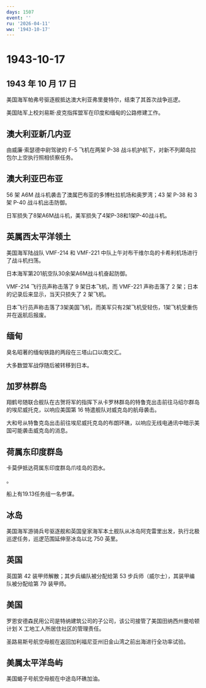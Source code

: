 ```yaml
---
days: 1507
event: ''
ru: '2026-04-11'
ww: '1943-10-17'
---
```


# 1943-10-17

## 1943 年 10 月 17 日

美国海军帕弗号驱逐舰抵达澳大利亚弗里曼特尔，结束了其首次战争巡逻。

美国陆军上校刘易斯·皮克指挥盟军在印度和缅甸的公路修建工作。

## 澳大利亚新几内亚

由威廉·索瑟德中尉驾驶的 F-5 飞机在两架 P-38
战斗机护航下，对新不列颠岛拉包尔上空执行照相侦察任务。

## 澳大利亚巴布亚

56 架 A6M 战斗机袭击了澳属巴布亚的多博杜拉机场和奥罗湾；43 架 P-38 和 3
架 P-40 战斗机出击防御。

日军损失了8架A6M战斗机，美军损失了4架P-38和1架P-40战斗机。

## 英属西太平洋领土

美国海军陆战队 VMF-214 和 VMF-221
中队上午对布干维尔岛的卡希利机场进行了战斗机扫荡。

日本海军第201航空队30余架A6M战斗机奋起防御。

VMF-214 飞行员声称击落了 9 架日本飞机，而 VMF-221 声称击落了 2
架；日本的记录后来显示，当天只损失了 2 架飞机。

日本飞行员声称击落了3架美国飞机，而美军只有2架飞机受轻伤，1架飞机受重伤并在返航后报废。

## 缅甸

臭名昭著的缅甸铁路的两段在三塔山口以南交汇。

大多数盟军战俘随后被转移到日本。

## 加罗林群岛

翔鹤号随联合舰队在古贺将军的指挥下从卡罗林群岛的特鲁克出击前往马绍尔群岛的埃尼威托克，以响应美国第
16 特遣舰队对威克岛的航母袭击。

大和号从特鲁克岛出击前往埃尼威托克岛的布朗环礁，以响应无线电通讯中暗示美国可能袭击威克岛的消息。

## 荷属东印度群岛

卡莫伊抵达荷属东印度群岛爪哇岛的泗水。

。

船上有19.13任务组一名参谋。

## 冰岛

美国海军游骑兵号驱逐舰和英国皇家海军本土舰队从冰岛阿克雷里出发，执行北极巡逻任务，巡逻范围延伸至冰岛以北
750 英里。

## 英国

英国第 42 装甲师解散；其步兵编队被分配给第 53
步兵师（威尔士），其装甲编队被分配给第 79 装甲师。

## 美国

罗恩安德森民用公司是特纳建筑公司的子公司，该公司接管了美国田纳西州曼哈顿计划
X 工地工人所居住社区的管理责任。

圣路易斯号航空母舰在返回加利福尼亚州旧金山湾之前出海进行全功率试验。

## 美属太平洋岛屿

美国蝎子号航空母舰在中途岛环礁加油。